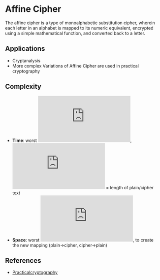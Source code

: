 # Affine Cipher
The affine cipher is a type of monoalphabetic substitution cipher, wherein each letter in an alphabet is mapped to its numeric equivalent, encrypted using a simple mathematical function, and converted back to a letter.

## Applications
* Cryptanalysis
* More complex Variations of Affine Cipher are used in practical cryptography

## Complexity
* **Time**: worst ![](https://latex.codecogs.com/svg.latex?O(N)), ![](https://latex.codecogs.com/svg.latex?N) = length of plain/cipher text
* **Space**: worst ![](https://latex.codecogs.com/svg.latex?O(N)), to create the new mapping (plain->cipher, cipher->plain)

## References
* [Practicalcryptography](http://practicalcryptography.com/ciphers/affine-cipher/)